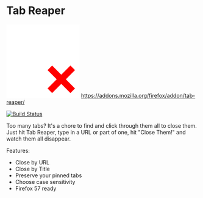 # Tab Reaper

![Tab Reaper](icons/tab-reap.svg) https://addons.mozilla.org/firefox/addon/tab-reaper/

[![Build Status](https://travis-ci.org/whitty/tabreaper.svg?branch=master)](https://travis-ci.org/whitty/tabreaper)

Too many tabs? It's a chore to find and click through them all to
close them. Just hit Tab Reaper, type in a URL or part of one, hit
"Close Them!" and watch them all disappear.

Features:

 - Close by URL
 - Close by Title
 - Preserve your pinned tabs
 - Choose case sensitivity
 - Firefox 57 ready
